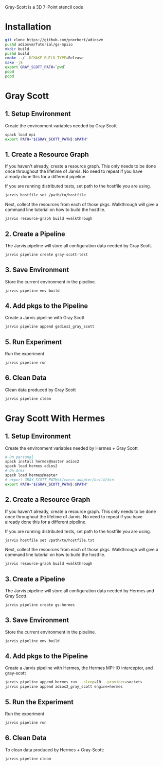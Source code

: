 Gray-Scott is a 3D 7-Point stencil code

# Installation

```bash
git clone https://github.com/pnorbert/adiosvm
pushd adiosvm/Tutorial/gs-mpiio
mkdir build
pushd build
cmake ../ -DCMAKE_BUILD_TYPE=Release
make -j8
export GRAY_SCOTT_PATH=`pwd`
popd
popd
```

# Gray Scott

## 1. Setup Environment

Create the environment variables needed by Gray Scott
```bash
spack load mpi
export PATH="${GRAY_SCOTT_PATH}:$PATH"
```````````

## 1. Create a Resource Graph

If you haven't already, create a resource graph. This only needs to be done
once throughout the lifetime of Jarvis. No need to repeat if you have already
done this for a different pipeline.

If you are running distributed tests, set path to the hostfile you are  using.
```bash
jarvis hostfile set /path/to/hostfile
```

Next, collect the resources from each of those pkgs. Walkthrough will give
a command line tutorial on how to build the hostfile.
```bash
jarvis resource-graph build +walkthrough
```

## 2. Create a Pipeline

The Jarvis pipeline will store all configuration data needed by Gray Scott.

```bash
jarvis pipeline create gray-scott-test
```

## 3. Save Environment

Store the current environment in the pipeline.
```bash
jarvis pipeline env build
```

## 4. Add pkgs to the Pipeline

Create a Jarvis pipeline with Gray Scott
```bash
jarvis pipeline append gadios2_gray_scott

```

## 5. Run Experiment

Run the experiment
```bash
jarvis pipeline run
```

## 6. Clean Data

Clean data produced by Gray Scott
```bash
jarvis pipeline clean
```

# Gray Scott With Hermes

## 1. Setup Environment

Create the environment variables needed by Hermes + Gray Scott
```bash
# On personal
spack install hermes@master adios2
spack load hermes adios2
# On Ares
spack load hermes@master
# export GRAY_SCOTT_PATH=$/coeus_adapter/build/bin
export PATH="${GRAY_SCOTT_PATH}:$PATH"
```

## 2. Create a Resource Graph

If you haven't already, create a resource graph. This only needs to be done
once throughout the lifetime of Jarvis. No need to repeat if you have already
done this for a different pipeline.

If you are running distributed tests, set path to the hostfile you are  using.
```bash
jarvis hostfile set /path/to/hostfile.txt
```

Next, collect the resources from each of those pkgs. Walkthrough will give
a command line tutorial on how to build the hostfile.
```bash
jarvis resource-graph build +walkthrough
```

## 3. Create a Pipeline

The Jarvis pipeline will store all configuration data needed by Hermes
and Gray Scott.

```bash
jarvis pipeline create gs-hermes
```

## 3. Save Environment

Store the current environment in the pipeline.
```bash
jarvis pipeline env build
```

## 4. Add pkgs to the Pipeline

Create a Jarvis pipeline with Hermes, the Hermes MPI-IO interceptor,
and gray-scott
```bash
jarvis pipeline append hermes_run --sleep=10 --provider=sockets
jarvis pipeline append adios2_gray_scott engine=hermes 
```

## 5. Run the Experiment

Run the experiment
```bash
jarvis pipeline run
```

## 6. Clean Data

To clean data produced by Hermes + Gray-Scott:
```bash
jarvis pipeline clean
```
